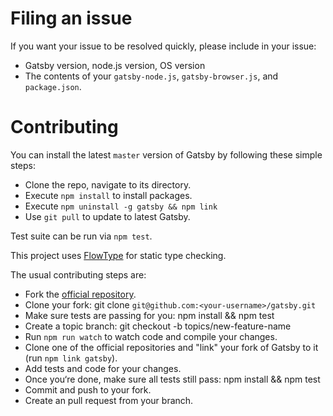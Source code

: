 # Filing an issue

If you want your issue to be resolved quickly, please include in your
issue:

* Gatsby version, node.js version, OS version
* The contents of your `gatsby-node.js`, `gatsby-browser.js`, and `package.json`.

# Contributing
You can install the latest `master` version of Gatsby by following these
simple steps:

* Clone the repo, navigate to its directory.
* Execute `npm install` to install packages.
* Execute `npm uninstall -g gatsby && npm link`
* Use `git pull` to update to latest Gatsby.

Test suite can be run via `npm test`.

This project uses [FlowType](https://flowtype.org/) for static type checking.

The usual contributing steps are:

* Fork the [official repository](https://github.com/gatsbyjs/gatsby).
* Clone your fork: git clone `git@github.com:<your-username>/gatsby.git`
* Make sure tests are passing for you: npm install && npm test
* Create a topic branch: git checkout -b topics/new-feature-name
* Run `npm run watch` to watch code and compile your changes.
* Clone one of the official repositories and "link" your fork of Gatsby
  to it (run `npm link gatsby`).
* Add tests and code for your changes.
* Once you‘re done, make sure all tests still pass: npm install && npm test
* Commit and push to your fork.
* Create an pull request from your branch.
